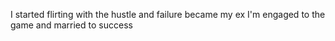 I started flirting with the hustle and failure became my ex I'm engaged to the game and married to success

